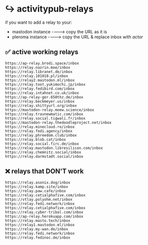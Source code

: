 # ↪️ activitypub-relays

if you want to add a relay to your:

- mastodon instance ----> copy the URL as it is
- pleroma instance ----> copy the URL & replace inbox with *actor*


## ✅ active working relays
```
https://ap-relay.brodi.space/inbox
https://relay.nazrin.moe/inbox
https://relay.libranet.de/inbox
https://relay.101010.pl/inbox
https://relay2.mastodon.ml/inbox
https://relay.toot.yukimochi.jp/inbox
https://relay.fedibird.com/inbox
https://relay.intahnet.co.uk/inbox
https://ap-relay-ger.650thz.de/inbox
https://relay.beckmeyer.us/inbox
https://relay.shittyurl.org/inbox
https://mastodon-relay.moew.science/inbox
https://relay.travnewmatic.com/inbox
https://relay.social.tigwali.fr/inbox
https://mastodon-relay.thedoodleproject.net/inbox
https://relay.minecloud.ro/inbox
https://relay.fedi.agency/inbox
https://relay.phreedom.club/inbox
https://relay.blob.cat/inbox
https://relay.social.firc.de/inbox
https://relay.mastodon.libresilicon.com/inbox
https://relay.chemnitz.social/inbox
https://relay.darmstadt.social/inbox

```


## ❌ relays that DON'T work
```
https://relay.asonix.dog/inbox
https://relay.kamp.site/inbox
https://relay.paw.cafe/inbox
https://relay.cetialphafive.com/inbox
https://vtlay.polyohm.net/inbox
https://relay.fedi.network/inbox
https://relay.cetialphafive.com/inbox
https://relay.cyber-tribal.com/inbox
https://ap-relay.herokuapp.com/inbox
https://relay.masto.tech/inbox
https://relay1.mastodon.ml/inbox
https://relay.my-wan.de/inbox
https://relay.fedi.network/inbox
https://relay.fedinoc.de/inbox

```
